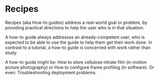# Recipes

Recipes (aka How-to guides) address a real-world goal or problem, by providing practical directions to help the user who is in that situation.

A how-to guide always addresses an already-competent user, who is expected to be able to use the guide to help them get their work done. In contrast to a tutorial, a how-to guide is concerned with work rather than study.

A how-to guide might be: How to store cellulose nitrate film (in motion picture photography) or How to configure frame profiling (in software). Or even: Troubleshooting deployment problems.